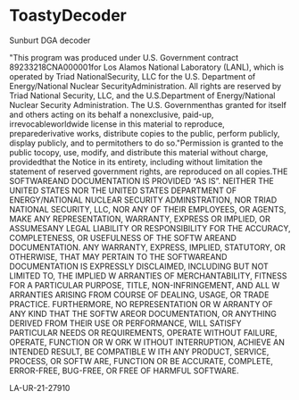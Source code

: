 # ToastyDecoder
Sunburt DGA decoder 

"This program was produced under U.S. Government contract 89233218CNA000001for Los Alamos National Laboratory (LANL), which is operated by Triad NationalSecurity, LLC for the U.S. Department of Energy/National Nuclear SecurityAdministration. All rights are reserved by Triad National Security, LLC, and the U.S.Department of Energy/National Nuclear Security Administration. The U.S. Governmenthas granted for itself and others acting on its behalf a nonexclusive, paid-up, irrevocableworldwide license in this material to reproduce, preparederivative works, distribute copies to the public, perform publicly, display publicly, and to permitothers to do so."Permission is granted to the public tocopy, use, modify, and distribute this material without charge, providedthat the Notice in its entirety, including without limitation the statement of reserved government rights, are reproduced on all copies.THE SOFTWAREAND DOCUMENTATION IS PROVIDED “AS IS”. NEITHER THE UNITED STATES NOR THE UNITED STATES DEPARTMENT OF ENERGY/NATIONAL NUCLEAR SECURITY ADMINSTRATION, NOR TRIAD NATIONAL SECURITY, LLC, NOR ANY OF THEIR EMPLOYEES, OR AGENTS, MAKE ANY REPRESENTATION, WARRANTY, EXPRESS OR IMPLIED, OR ASSUMESANY LEGAL LIABILITY OR RESPONSIBILITY FOR THE ACCURACY, COMPLETENESS, OR USEFULNESS OF THE SOFTW AREAND DOCUMENTATION. ANY WARRANTY, EXPRESS, IMPLIED, STATUTORY, OR OTHERWISE, THAT MAY PERTAIN TO THE SOFTWAREAND DOCUMENTATION IS EXPRESSLY DISCLAIMED, INCLUDING BUT NOT LIMITED TO, THE IMPLIED W ARRANTIES OF MERCHANTABILITY, FITNESS FOR A PARTICULAR PURPOSE, TITLE, NON-INFRINGEMENT, AND ALL W ARRANTIES ARISING FROM COURSE OF DEALING, USAGE, OR TRADE PRACTICE. FURTHERMORE, NO REPRESENTATION OR W ARRANTY OF ANY KIND THAT THE SOFTW AREOR DOCUMENTATION, OR ANYTHING DERIVED FROM THEIR USE OR PERFORMANCE, WILL SATISFY PARTICULAR NEEDS OR REQUIREMENTS, OPERATE WITHOUT FAILURE, OPERATE, FUNCTION OR W ORK W ITHOUT INTERRUPTION, ACHIEVE AN INTENDED RESULT, BE COMPATIBLE W ITH ANY PRODUCT, SERVICE, PROCESS, OR SOFTW ARE, FUNCTION OR BE ACCURATE, COMPLETE, ERROR-FREE, BUG-FREE, OR FREE OF HARMFUL SOFTWARE.

LA-UR-21-27910
